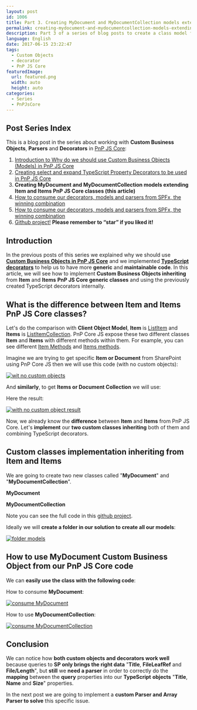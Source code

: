 ```yaml
---
layout: post
id: 1006
title: Part 3. Creating MyDocument and MyDocumentCollection models extending Item and Items PnP JS Core classes
permalink: creating-mydocument-and-mydocumentcollection-models-extending-item-and-items-pnp-js-core-classes
description: Part 3 of a series of blog posts to create a class model for PnP JS Core
language: English
date: 2017-06-15 23:22:47
tags:
  - Custom Objects
  - decorator
  - PnP JS Core
featuredImage: 
  url: featured.png
  width: auto
  height: auto
categories: 
  - Series
  - PnPJsCore
---
```



## Post Series Index
This is a blog post in the series about working with **Custom Business Objects**, **Parsers** and **Decorators** in [PnP JS Core](https://github.com/SharePoint/PnP-JS-Core):

1. [Introduction to Why do we should use Custom Business Objects (Models) in PnP JS Core](/2017/05/19/why-do-we-should-use-custom-business-objects-models-in-pnp-js-core#Post-Series-Index) 
2. [Creating select and expand TypeScript Property Decorators to be used in PnP JS Core](/2017/05/29/creating-select-and-expand-typescript-property-decorators-to-be-used-in-pnp-js-core#Post-Series-Index)
3. **Creating MyDocument and MyDocumentCollection models extending Item and Items PnP JS Core classes (this article)**
4. [How to consume our decorators, models and parsers from SPFx, the winning combination](/2017/06/28/how-to-consume-our-decorators-models-and-parsers-from-spfx-the-winning-combination#Post-Series-Index)
5. [How to consume our decorators, models and parsers from SPFx, the winning combination](/2017/06/28/how-to-consume-our-decorators-models-and-parsers-from-spfx-the-winning-combination#Post-Series-Index)
6. [Github project!](https://github.com/jquintozamora/spfx-react-sp-pnp-js-property-decorators) **Please remember to “star” if you liked it!**


## Introduction
In the previous posts of this series we explained why we should use [**Custom Business Objects in PnP JS Core**](/2017/05/19/why-do-we-should-use-custom-business-objects-models-in-pnp-js-core/) and we implemented [**TypeScript decorators**](/2017/05/29/creating-select-and-expand-typescript-property-decorators-to-be-used-in-pnp-js-core/) to help us to have more **generic** and **maintainable** **code**. In this article, we will see how to implement **Custom Business Objects inheriting** from **Item** and **Items** **PnP JS Core generic classes** and using the previously created TypeScript decorators internally.

## What is the difference between Item and Items PnP JS Core classes?
Let's do the comparison with **Client Object Model**, **Item** is [ListItem](https://msdn.microsoft.com/en-us/library/microsoft.sharepoint.client.listitem.aspx) and **Items** is [ListItemCollection](https://msdn.microsoft.com/en-us/library/microsoft.sharepoint.client.listitemcollection.aspx). PnP Core JS expose these two different classes **Item** and **Items** with different methods within them. For example, you can see different [Item Methods](https://github.com/SharePoint/PnP-JS-Core/blob/master/src/sharepoint/items.ts#L104-L214) and [Items methods](https://github.com/SharePoint/PnP-JS-Core/blob/master/src/sharepoint/items.ts#L17-L98).

Imagine we are trying to get specific **Item or Document** from SharePoint using PnP Core JS then we will use this code (with no custom objects):

<script src="https://gist.github.com/jquintozamora/07226da85fd40208902aab08dc2e1a98.js"></script>

[![wit no custom objects](./clip_image001.png "clip_image001")](./clip_image001.png)

And **similarly**, to get **Items or Document Collection** we will use:

<script src="https://gist.github.com/jquintozamora/7904f639a6298bb12e3bfa5f8e3f9611.js"></script>

Here the result:

[![with no custom object result](./clip_image002.png "clip_image002")](./clip_image002.png)

Now, we already know the **difference** between **Item** and **Items** from PnP JS Core. Let's **implement** our **two custom classes** **inheriting** both of them and combining TypeScript decorators.

## Custom classes implementation inheriting from Item and Items
We are going to create two new classes called "**MyDocument**" and "**MyDocumentCollection**".

**MyDocument**
<script src="https://gist.github.com/jquintozamora/0952c183746ca247ed74995e4bb84158.js"></script>

**MyDocumentCollection**
<script src="https://gist.github.com/jquintozamora/565da81f1db416992133de81b2ab7065.js"></script>

Note you can see the full code in this [github project](https://github.com/jquintozamora/spfx-react-sp-pnp-js-property-decorators).

Ideally we will **create a folder in our solution to create all our models**:

[![folder models](./clip_image003.png "clip_image003")](./clip_image003.png)

## How to use MyDocument Custom Business Object from our PnP JS Core code
We can **easily use the class with the following code**:

How to consume **MyDocument**:
<script src="https://gist.github.com/jquintozamora/3607aed369a766aaf22d03347d49ef7b.js"></script>

[![consume MyDocument](./clip_image004.png "clip_image004")](./clip_image004.png)

How to use **MyDocumentCollection**:

<script src="https://gist.github.com/jquintozamora/29ab148ea5abe1dd9984ce2f255423fa.js"></script>

[![consume MyDocumentCollection](./clip_image005.png "clip_image005")](./clip_image005.png)

## Conclusion
We can notice how **both custom objects and decorators work well** because queries to **SP only brings the right data** "**Title**, **FileLeafRef** and **File/Length**", but **still** we **need a parser** in order to correctly do the **mapping** between the **query** properties into our **TypeScript** **objects** "**Title**, **Name** and **Size**" properties.

In the next post we are going to implement a **custom Parser and Array Parser to solve** this specific issue.
